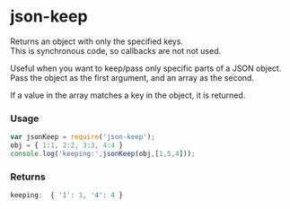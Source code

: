 # json-keep
Returns an object with only the specified keys.  
This is synchronous code, so callbacks are not not used.

Useful when you want to keep/pass only specific parts of a JSON object.  
Pass the object as the first argument, and an array as the second.

If a value in the array matches a key in the object, it is returned.

### Usage
```js
var jsonKeep = require('json-keep');
obj = { 1:1, 2:2, 3:3, 4:4 }
console.log('keeping:',jsonKeep(obj,[1,5,4]));
```

### Returns
```js
keeping:  { '1': 1, '4': 4 }
```